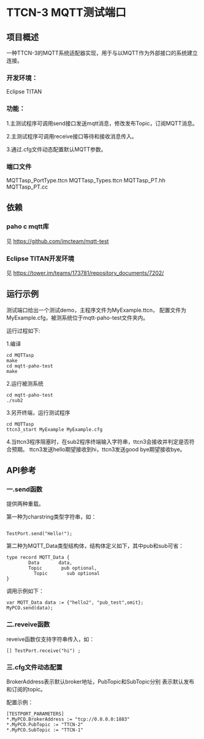 #  TTCN-3 MQTT测试端口

## 项目概述

一种TTCN-3的MQTT系统适配器实现，用于与以MQTT作为外部接口的系统建立连接。

### 开发环境：

Eclipse TITAN

### 功能：

1.主测试程序可调用send接口发送mqtt消息，修改发布Topic，订阅MQTT消息。 

2.主测试程序可调用receive接口等待和接收消息传入。

3.通过.cfg文件动态配置默认MQTT参数。

### 端口文件

MQTTasp_PortType.ttcn    MQTTasp_Types.ttcn    MQTTasp_PT.hh    MQTTasp_PT.cc

## 依赖

### paho c mqtt库

见 https://github.com/imcteam/mqtt-test

### Eclipse TITAN开发环境

见 https://tower.im/teams/173781/repository_documents/7202/

## 运行示例

测试端口给出一个测试demo，主程序文件为MyExample.ttcn，
配置文件为MyExample.cfg，被测系统位于mqtt-paho-test文件夹内。

运行过程如下:

1.编译

```
cd MQTTasp
make
cd mqtt-paho-test
make
```

2.运行被测系统

```
cd mqtt-paho-test
./sub2
```

3.另开终端，运行测试程序

```
cd MQTTasp
ttcn3_start MyExample MyExample.cfg
```

4.当ttcn3程序阻塞时，在sub2程序终端输入字符串，ttcn3会接收并判定是否符合预期。
ttcn3发送hello期望接收到hi，ttcn3发送good bye期望接收bye。

## API参考

### 一.send函数
提供两种重载。

第一种为charstring类型字符串，如：

```

TestPort.send("Hello!");

```

第二种为MQTT_Data类型结构体，结构体定义如下，其中pub和sub可省：

```
type record MQTT_Data {    
	    Data       data,
	    Topic       pub optional,
          Topic       sub optional
}
```

调用示例如下：
 ```
var MQTT_Data data := {"hello2", "pub_test",omit};
MyPCO.send(data);
```

### 二.reveive函数
reveive函数仅支持字符串传入，如：
```
[] TestPort.receive("hi") ;
```

### 三.cfg文件动态配置

BrokerAddress表示默认broker地址，PubTopic和SubTopic分别
表示默认发布和订阅的topic。

配置示例：
```
[TESTPORT_PARAMETERS]
*.MyPCO.BrokerAddress := "tcp://0.0.0.0:1883"
*.MyPCO.PubTopic := "TTCN-2"
*.MyPCO.SubTopic := "TTCN-1"
```



